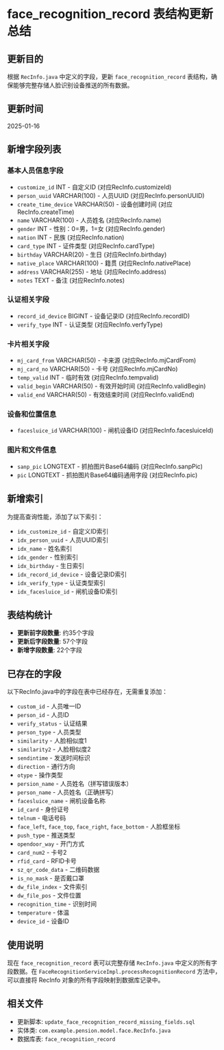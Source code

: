 # face_recognition_record 表结构更新总结

## 更新目的
根据 `RecInfo.java` 中定义的字段，更新 `face_recognition_record` 表结构，确保能够完整存储人脸识别设备推送的所有数据。

## 更新时间
2025-01-16

## 新增字段列表

### 基本人员信息字段
- `customize_id` INT - 自定义ID (对应RecInfo.customizeId)
- `person_uuid` VARCHAR(100) - 人员UUID (对应RecInfo.personUUID)
- `create_time_device` VARCHAR(50) - 设备创建时间 (对应RecInfo.createTime)
- `name` VARCHAR(100) - 人员姓名 (对应RecInfo.name)
- `gender` INT - 性别：0=男，1=女 (对应RecInfo.gender)
- `nation` INT - 民族 (对应RecInfo.nation)
- `card_type` INT - 证件类型 (对应RecInfo.cardType)
- `birthday` VARCHAR(20) - 生日 (对应RecInfo.birthday)
- `native_place` VARCHAR(100) - 籍贯 (对应RecInfo.nativePlace)
- `address` VARCHAR(255) - 地址 (对应RecInfo.address)
- `notes` TEXT - 备注 (对应RecInfo.notes)

### 认证相关字段
- `record_id_device` BIGINT - 设备记录ID (对应RecInfo.recordID)
- `verify_type` INT - 认证类型 (对应RecInfo.verfyType)

### 卡片相关字段
- `mj_card_from` VARCHAR(50) - 卡来源 (对应RecInfo.mjCardFrom)
- `mj_card_no` VARCHAR(50) - 卡号 (对应RecInfo.mjCardNo)
- `temp_valid` INT - 临时有效 (对应RecInfo.tempvalid)
- `valid_begin` VARCHAR(50) - 有效开始时间 (对应RecInfo.validBegin)
- `valid_end` VARCHAR(50) - 有效结束时间 (对应RecInfo.validEnd)

### 设备和位置信息
- `facesluice_id` VARCHAR(100) - 闸机设备ID (对应RecInfo.facesluiceId)

### 图片和文件信息
- `sanp_pic` LONGTEXT - 抓拍图片Base64编码 (对应RecInfo.sanpPic)
- `pic` LONGTEXT - 抓拍图片Base64编码通用字段 (对应RecInfo.pic)

## 新增索引
为提高查询性能，添加了以下索引：
- `idx_customize_id` - 自定义ID索引
- `idx_person_uuid` - 人员UUID索引
- `idx_name` - 姓名索引
- `idx_gender` - 性别索引
- `idx_birthday` - 生日索引
- `idx_record_id_device` - 设备记录ID索引
- `idx_verify_type` - 认证类型索引
- `idx_facesluice_id` - 闸机设备ID索引

## 表结构统计
- **更新前字段数量**: 约35个字段
- **更新后字段数量**: 57个字段
- **新增字段数量**: 22个字段

## 已存在的字段
以下RecInfo.java中的字段在表中已经存在，无需重复添加：
- `custom_id` - 人员唯一ID
- `person_id` - 人员ID
- `verify_status` - 认证结果
- `person_type` - 人员类型
- `similarity` - 人脸相似度1
- `similarity2` - 人脸相似度2
- `sendintime` - 发送时间标识
- `direction` - 通行方向
- `otype` - 操作类型
- `persion_name` - 人员姓名（拼写错误版本）
- `person_name` - 人员姓名（正确拼写）
- `facesluice_name` - 闸机设备名称
- `id_card` - 身份证号
- `telnum` - 电话号码
- `face_left`, `face_top`, `face_right`, `face_bottom` - 人脸框坐标
- `push_type` - 推送类型
- `opendoor_way` - 开门方式
- `card_num2` - 卡号2
- `rfid_card` - RFID卡号
- `sz_qr_code_data` - 二维码数据
- `is_no_mask` - 是否戴口罩
- `dw_file_index` - 文件索引
- `dw_file_pos` - 文件位置
- `recognition_time` - 识别时间
- `temperature` - 体温
- `device_id` - 设备ID

## 使用说明
现在 `face_recognition_record` 表可以完整存储 `RecInfo.java` 中定义的所有字段数据。在 `FaceRecognitionServiceImpl.processRecognitionRecord` 方法中，可以直接将 RecInfo 对象的所有字段映射到数据库记录中。

## 相关文件
- 更新脚本: `update_face_recognition_record_missing_fields.sql`
- 实体类: `com.example.pension.model.face.RecInfo.java`
- 数据库表: `face_recognition_record`